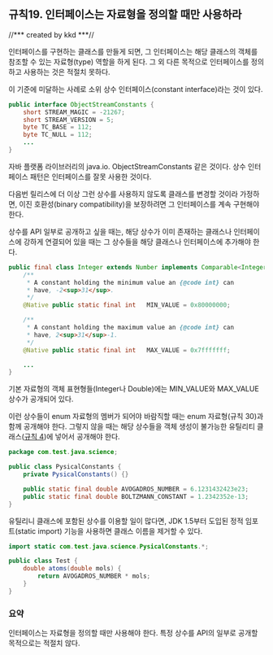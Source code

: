 ## 규칙19. 인터페이스는 자료형을 정의할 때만 사용하라

//***
created by kkd
***//

인터페이스를 구현하는 클래스를 만들게 되면, 그 인터페이스는 해당 클래스의 객체를 참조할 수 있는 자료형(type) 역할을 하게 된다. 그 외 다른 목적으로 인터페이스를 정의하고 사용하는 것은 적절치 못하다.

이 기준에 미달하는 사례로 소위 상수 인터페이스(constant interface)라는 것이 있다.

```java
public interface ObjectStreamConstants {
    short STREAM_MAGIC = -21267;
    short STREAM_VERSION = 5;
    byte TC_BASE = 112;
    byte TC_NULL = 112;
    ...
}
```

자바 플랫폼 라이브러리의 java.io. ObjectStreamConstants 같은 것이다. 상수 인터페이스 패턴은 인터페이스를 잘못 사용한 것이다.

다음번 릴리스에 더 이상 그런 상수를 사용하지 않도록 클래스를 변경할 것이라 가정하면, 이진 호환성(binary compatibility)을 보장하려면 그 인터페이스를 계속 구현해야 한다.

상수를 API 일부로 공개하고 싶을 때는, 해당 상수가 이미 존재하는 클래스나 인터페이스에 강하게 연결되어 있을 때는 그 상수들을 해당 클래스나 인터페이스에 추가해야 한다.

```java
public final class Integer extends Number implements Comparable<Integer> {
    /**
     * A constant holding the minimum value an {@code int} can
     * have, -2<sup>31</sup>.
     */
    @Native public static final int   MIN_VALUE = 0x80000000;

    /**
     * A constant holding the maximum value an {@code int} can
     * have, 2<sup>31</sup>-1.
     */
    @Native public static final int   MAX_VALUE = 0x7fffffff;

    ...
}
```

기본 자료형의 객체 표현형들(Integer나 Double)에는 MIN_VALUE와 MAX_VALUE 상수가 공개되어 있다.

이런 상수들이 enum 자료형의 멤버가 되어야 바람직할 때는 enum 자료형(규칙 30)과 함께 공개해야 한다. 그렇지 않을 때는 해당 상수들을 객체 생성이 불가능한 유틸리티 클래스([규칙 4](/chap1/rule4.md))에 넣어서 공개해야 한다.

```java
package com.test.java.science;

public class PysicalConstants {
	private PysicalConstants() {}

	public static final double AVOGADROS_NUMBER = 6.1231432423e23;
	public static final double BOLTZMANN_CONSTANT = 1.2342352e-13;
}
```

유틸리니 클래스에 포함된 상수를 이용할 일이 많다면, JDK 1.5부터 도입된 정적 임포트(static import) 기능을 사용하면 클래스 이름을 제거할 수 있다.

```java
import static com.test.java.science.PysicalConstants.*;

public class Test {
	double atoms(double mols) {
		return AVOGADROS_NUMBER * mols;
	}
}
```

### 요약
인터페이스는 자료형을 정의할 때만 사용해야 한다. 특정 상수를 API의 일부로 공개할 목적으로는 적절치 않다.
